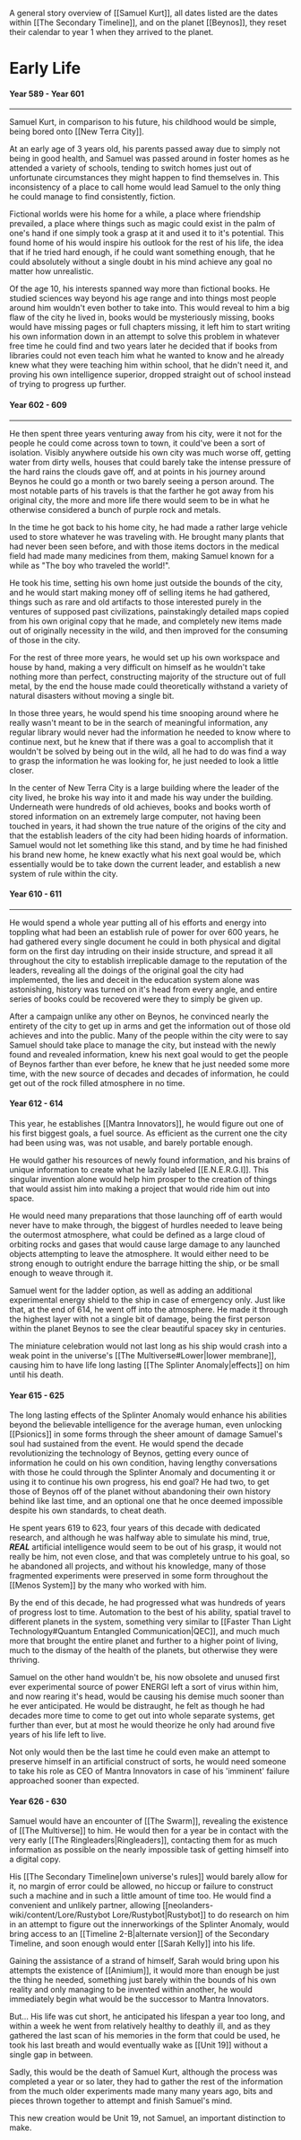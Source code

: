 A general story overview of [[Samuel Kurt]], all dates listed are the dates within [[The Secondary Timeline]], and on the planet [[Beynos]], they reset their calendar to year 1 when they arrived to the planet.
# Early Life
#### Year 589 - Year 601
---
Samuel Kurt, in comparison to his future, his childhood would be simple, being bored onto [[New Terra City]].

At an early age of 3 years old, his parents passed away due to simply not being in good health, and Samuel was passed around in foster homes as he attended a variety of schools, tending to switch homes just out of unfortunate circumstances they might happen to find themselves in. This inconsistency of a place to call home would lead Samuel to the only thing he could manage to find consistently, fiction.

Fictional worlds were his home for a while, a place where friendship prevailed, a place where things such as magic could exist in the palm of one's hand if one simply took a grasp at it and used it to it's potential. This found home of his would inspire his outlook for the rest of his life, the idea that if he tried hard enough, if he could want something enough, that he could absolutely without a single doubt in his mind achieve any goal no matter how unrealistic.

Of the age 10, his interests spanned way more than fictional books. He studied sciences way beyond his age range and into things most people around him wouldn't even bother to take into. This would reveal to him a big flaw of the city he lived in, books would be mysteriously missing, books would have missing pages or full chapters missing, it left him to start writing his own information down in an attempt to solve this problem in whatever free time he could find and two years later he decided that if books from libraries could not even teach him what he wanted to know and he already knew what they were teaching him within school, that he didn't need it, and proving his own intelligence superior, dropped straight out of school instead of trying to progress up further.

#### Year 602 - 609
---
He then spent three years venturing away from his city, were it not for the people he could come across town to town, it could've been a sort of isolation. Visibly anywhere outside his own city was much worse off, getting water from dirty wells, houses that could barely take the intense pressure of the hard rains the clouds gave off, and at points in his journey around Beynos he could go a month or two barely seeing a person around. The most notable parts of his travels is that the farther he got away from his original city, the more and more life there would seem to be in what he otherwise considered a bunch of purple rock and metals.

In the time he got back to his home city, he had made a rather large vehicle used to store whatever he was traveling with. He brought many plants that had never been seen before, and with those items doctors in the medical field had made many medicines from them, making Samuel known for a while as "The boy who traveled the world!".

He took his time, setting his own home just outside the bounds of the city, and he would start making money off of selling items he had gathered, things such as rare and old artifacts to those interested purely in the ventures of supposed past civilizations, painstakingly detailed maps copied from his own original copy that he made, and completely new items made out of originally necessity in the wild, and then improved for the consuming of those in the city.

For the rest of three more years, he would set up his own workspace and house by hand, making a very difficult on himself as he wouldn't take nothing more than perfect, constructing majority of the structure out of full metal, by the end the house made could theoretically withstand a variety  of natural disasters without moving a single bit.

In those three years, he would spend his time snooping around where he really wasn't meant to be in the search of meaningful information, any regular library would never had the information he needed to know where to continue next, but he knew that if there was a goal to accomplish that it wouldn't be solved by being out in the wild, all he had to do was find a way to grasp the information he was looking for, he just needed to look a little closer.

In the center of New Terra City is a large building where the leader of the city lived, he broke his way into it and made his way under the building. Underneath were hundreds of old achieves, books and books worth of stored information on an extremely large computer, not having been touched in years, it had shown the true nature of the origins of the city and that the establish leaders of the city had been hiding hoards of information. Samuel would not let something like this stand, and by time he had finished his brand new home, he knew exactly what his next goal would be, which essentially would be to take down the current leader, and establish a new system of rule within the city.

#### Year 610 - 611
---
He would spend a whole year putting all of his efforts and energy into toppling what had been an establish rule of power for over 600 years, he had gathered every single document he could in both physical and digital form on the first day intruding on their inside structure, and spread it all throughout the city to establish irreplicable damage to the reputation of the leaders, revealing all the doings of the original goal the city had implemented, the lies and deceit in the education system alone was astonishing, history was turned on it's head from every angle, and entire series of books could be recovered were they to simply be given up.

After a campaign unlike any other on Beynos, he convinced nearly the entirety of the city to get up in arms and get the information out of those old achieves and into the public. Many of the people within the city were to say Samuel should take place to manage the city, but instead with the newly found and revealed information, knew his next goal would to get the people of Beynos farther than ever before, he knew that he just needed some more time, with the new source of decades and decades of information, he could get out of the rock filled atmosphere in no time.

#### Year 612 - 614

This year, he establishes [[Mantra Innovators]], he would figure out one of his first biggest goals, a fuel source. As efficient as the current one the city had been using was, was not usable, and barely portable enough.

He would gather his resources of newly found information, and his brains of unique information to create what he lazily labeled [[E.N.E.R.G.I]].
This singular invention alone would help him prosper to the creation of things that would assist him into making a project that would ride him out into space.

He would need many preparations that those launching off of earth would never have to make through, the biggest of hurdles needed to leave being the outermost atmosphere, what could be defined as a large cloud of orbiting rocks and gases that would cause large damage to any launched objects attempting to leave the atmosphere. It would either need to be strong enough to outright endure the barrage hitting the ship, or be small enough to weave through it.

Samuel went for the ladder option, as well as adding an additional experimental energy shield to the ship in case of emergency only. Just like that, at the end of 614, he went off into the atmosphere. He made it through the highest layer with not a single bit of damage, being the first person within the planet Beynos to see the clear beautiful spacey sky in centuries.

The miniature celebration would not last long as his ship would crash into a weak point in the universe's [[The Multiverse#Lower|lower membrane]], causing him to have life long lasting [[The Splinter Anomaly|effects]] on him until his death.

#### Year 615 - 625

The long lasting effects of the Splinter Anomaly would enhance his abilities beyond the believable intelligence for the average human, even unlocking [[Psionics]] in some forms through the sheer amount of damage Samuel's soul had sustained from the event. He would spend the decade revolutionizing the technology of Beynos, getting every ounce of information he could on his own condition, having lengthy conversations with those he could through the Splinter Anomaly and documenting it or using it to continue his own progress, his end goal? He had two, to get those of Beynos off of the planet without abandoning their own history behind like last time, and an optional one that he once deemed impossible despite his own standards, to cheat death.

He spent years 619 to 623, four years of this decade with dedicated research, and although he was halfway able to simulate his mind, true, ***REAL*** artificial intelligence would seem to be out of his grasp, it would not really be him, not even close, and that was completely untrue to his goal, so he abandoned all projects, and without his knowledge, many of those fragmented experiments were preserved in some form throughout the [[Menos System]] by the many who worked with him.

By the end of this decade, he had progressed what was hundreds of years of progress lost to time. Automation to the best of his ability, spatial travel to different planets in the system, something very similar to [[Faster Than Light Technology#Quantum Entangled Communication|QEC]], and much much more that brought the entire planet and further to a higher point of living, much to the dismay of the health of the planets, but otherwise they were thriving.

Samuel on the other hand wouldn't be, his now obsolete and unused first ever experimental source of power ENERGI left a sort of virus within him, and now rearing it's head, would be causing his demise much sooner than he ever anticipated. He would be distraught, he felt as though he had decades more time to come to get out into whole separate systems, get further than ever, but at most he would theorize he only had around five years of his life left to live.

Not only would then be the last time he could even make an attempt to preserve himself in an artificial construct of sorts, he would need someone to take his role as CEO of Mantra Innovators in case of his 'imminent' failure approached sooner than expected.

#### Year 626 - 630

Samuel would have an encounter of [[The Swarm]], revealing the existence of [[The Multiverse]] to him. He would then for a year be in contact with the very early [[The Ringleaders|Ringleaders]], contacting them for as much information as possible on the nearly impossible task of getting himself into a digital copy.

His [[The Secondary Timeline|own universe's rules]] would barely allow for it, no margin of error could be allowed, no hiccup or failure to construct such a machine and in such a little amount of time too.
He would find a convenient and unlikely partner, allowing [[neolanders-wiki/content/Lore/Rustybot Lore/Rustybot|Rustybot]] to do research on him in an attempt to figure out the innerworkings of the Splinter Anomaly, would bring access to an [[Timeline 2-B|alternate version]] of the Secondary Timeline, and soon enough would enter [[Sarah Kelly]] into his life.

Gaining the assistance of a strand of himself, Sarah would bring upon his attempts the existence of [[Animium]], it would more than enough be just the thing he needed, something just barely within the bounds of his own reality and only managing to be invented within another, he would immediately begin what would be the successor to Mantra Innovators.

But... His life was cut short, he anticipated his lifespan a year too long, and within a week he went from relatively healthy to deathly ill, and as they gathered the last scan of his memories in the form that could be used, he took his last breath and would eventually wake as [[Unit 19]] without a single gap in between.

Sadly, this would be the death of Samuel Kurt, although the process was completed a year or so later, they had to gather the rest of the information from the much older experiments made many many years ago, bits and pieces thrown together to attempt and finish Samuel's mind.

This new creation would be Unit 19, not Samuel, an important distinction to make.